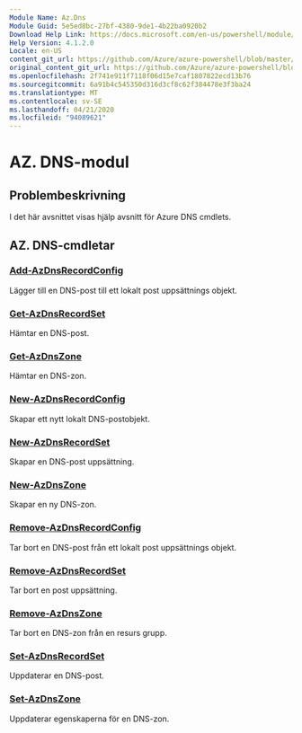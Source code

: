 ```yaml
---
Module Name: Az.Dns
Module Guid: 5e5ed8bc-27bf-4380-9de1-4b22ba0920b2
Download Help Link: https://docs.microsoft.com/en-us/powershell/module/az.dns
Help Version: 4.1.2.0
Locale: en-US
content_git_url: https://github.com/Azure/azure-powershell/blob/master/src/Dns/Dns/help/Az.DNS.md
original_content_git_url: https://github.com/Azure/azure-powershell/blob/master/src/Dns/Dns/help/Az.DNS.md
ms.openlocfilehash: 2f741e911f7118f06d15e7caf1807822ecd13b76
ms.sourcegitcommit: 6a91b4c545350d316d3cf8c62f384478e3f3ba24
ms.translationtype: MT
ms.contentlocale: sv-SE
ms.lasthandoff: 04/21/2020
ms.locfileid: "94089621"
---
```

# AZ. DNS-modul
## Problembeskrivning
I det här avsnittet visas hjälp avsnitt för Azure DNS cmdlets.

## AZ. DNS-cmdletar
### [Add-AzDnsRecordConfig](Add-AzDnsRecordConfig.md)
Lägger till en DNS-post till ett lokalt post uppsättnings objekt.

### [Get-AzDnsRecordSet](Get-AzDnsRecordSet.md)
Hämtar en DNS-post.

### [Get-AzDnsZone](Get-AzDnsZone.md)
Hämtar en DNS-zon.

### [New-AzDnsRecordConfig](New-AzDnsRecordConfig.md)
Skapar ett nytt lokalt DNS-postobjekt.

### [New-AzDnsRecordSet](New-AzDnsRecordSet.md)
Skapar en DNS-post uppsättning.

### [New-AzDnsZone](New-AzDnsZone.md)
Skapar en ny DNS-zon.

### [Remove-AzDnsRecordConfig](Remove-AzDnsRecordConfig.md)
Tar bort en DNS-post från ett lokalt post uppsättnings objekt.

### [Remove-AzDnsRecordSet](Remove-AzDnsRecordSet.md)
Tar bort en post uppsättning.

### [Remove-AzDnsZone](Remove-AzDnsZone.md)
Tar bort en DNS-zon från en resurs grupp.

### [Set-AzDnsRecordSet](Set-AzDnsRecordSet.md)
Uppdaterar en DNS-post.

### [Set-AzDnsZone](Set-AzDnsZone.md)
Uppdaterar egenskaperna för en DNS-zon.

